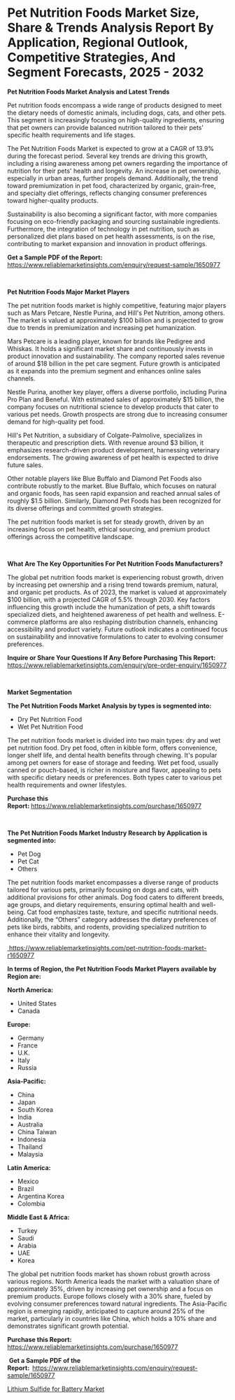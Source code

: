 <p><h1>Pet Nutrition Foods Market Size, Share & Trends Analysis Report By Application, Regional Outlook, Competitive Strategies, And Segment Forecasts, 2025 - 2032</h1></p><p><strong>Pet Nutrition Foods Market Analysis and Latest Trends</strong></p>
<p><p>Pet nutrition foods encompass a wide range of products designed to meet the dietary needs of domestic animals, including dogs, cats, and other pets. This segment is increasingly focusing on high-quality ingredients, ensuring that pet owners can provide balanced nutrition tailored to their pets' specific health requirements and life stages.</p><p>The Pet Nutrition Foods Market is expected to grow at a CAGR of 13.9% during the forecast period. Several key trends are driving this growth, including a rising awareness among pet owners regarding the importance of nutrition for their pets' health and longevity. An increase in pet ownership, especially in urban areas, further propels demand. Additionally, the trend toward premiumization in pet food, characterized by organic, grain-free, and specialty diet offerings, reflects changing consumer preferences toward higher-quality products.</p><p>Sustainability is also becoming a significant factor, with more companies focusing on eco-friendly packaging and sourcing sustainable ingredients. Furthermore, the integration of technology in pet nutrition, such as personalized diet plans based on pet health assessments, is on the rise, contributing to market expansion and innovation in product offerings.</p></p>
<p><strong>Get a Sample PDF of the Report:&nbsp;</strong> <a href="https://www.reliablemarketinsights.com/enquiry/request-sample/1650977?utm_campaign=3138&utm_medium=2&utm_source=Github&utm_content=ia&utm_term=23032025&utm_id=pet-nutrition-foods">https://www.reliablemarketinsights.com/enquiry/request-sample/1650977</a></p>
<p>&nbsp;</p>
<p><strong>Pet Nutrition Foods Major Market Players</strong></p>
<p><p>The pet nutrition foods market is highly competitive, featuring major players such as Mars Petcare, Nestle Purina, and Hill's Pet Nutrition, among others. The market is valued at approximately $100 billion and is projected to grow due to trends in premiumization and increasing pet humanization.</p><p>Mars Petcare is a leading player, known for brands like Pedigree and Whiskas. It holds a significant market share and continuously invests in product innovation and sustainability. The company reported sales revenue of around $18 billion in the pet care segment. Future growth is anticipated as it expands into the premium segment and enhances online sales channels.</p><p>Nestle Purina, another key player, offers a diverse portfolio, including Purina Pro Plan and Beneful. With estimated sales of approximately $15 billion, the company focuses on nutritional science to develop products that cater to various pet needs. Growth prospects are strong due to increasing consumer demand for high-quality pet food.</p><p>Hill's Pet Nutrition, a subsidiary of Colgate-Palmolive, specializes in therapeutic and prescription diets. With revenue around $3 billion, it emphasizes research-driven product development, harnessing veterinary endorsements. The growing awareness of pet health is expected to drive future sales.</p><p>Other notable players like Blue Buffalo and Diamond Pet Foods also contribute robustly to the market. Blue Buffalo, which focuses on natural and organic foods, has seen rapid expansion and reached annual sales of roughly $1.5 billion. Similarly, Diamond Pet Foods has been recognized for its diverse offerings and committed growth strategies.</p><p>The pet nutrition foods market is set for steady growth, driven by an increasing focus on pet health, ethical sourcing, and premium product offerings across the competitive landscape.</p></p>
<p>&nbsp;</p>
<p><strong>What Are The Key Opportunities For Pet Nutrition Foods Manufacturers?</strong></p>
<p><p>The global pet nutrition foods market is experiencing robust growth, driven by increasing pet ownership and a rising trend towards premium, natural, and organic pet products. As of 2023, the market is valued at approximately $100 billion, with a projected CAGR of 5.5% through 2030. Key factors influencing this growth include the humanization of pets, a shift towards specialized diets, and heightened awareness of pet health and wellness. E-commerce platforms are also reshaping distribution channels, enhancing accessibility and product variety. Future outlook indicates a continued focus on sustainability and innovative formulations to cater to evolving consumer preferences.</p></p>
<p><strong>Inquire or Share Your Questions If Any Before Purchasing This Report:</strong> <a href="https://www.reliablemarketinsights.com/enquiry/pre-order-enquiry/1650977?utm_campaign=3138&utm_medium=2&utm_source=Github&utm_content=ia&utm_term=23032025&utm_id=pet-nutrition-foods">https://www.reliablemarketinsights.com/enquiry/pre-order-enquiry/1650977</a></p>
<p>&nbsp;</p>
<p><strong>Market Segmentation</strong></p>
<p><strong>The Pet Nutrition Foods Market Analysis by types is segmented into:</strong></p>
<p><ul><li>Dry Pet Nutrition Food</li><li>Wet Pet Nutrition Food</li></ul></p>
<p><p>The pet nutrition foods market is divided into two main types: dry and wet pet nutrition food. Dry pet food, often in kibble form, offers convenience, longer shelf life, and dental health benefits through chewing. It's popular among pet owners for ease of storage and feeding. Wet pet food, usually canned or pouch-based, is richer in moisture and flavor, appealing to pets with specific dietary needs or preferences. Both types cater to various pet health requirements and owner lifestyles.</p></p>
<p><strong>Purchase this Report:&nbsp;</strong><a href="https://www.reliablemarketinsights.com/purchase/1650977?utm_campaign=3138&utm_medium=2&utm_source=Github&utm_content=ia&utm_term=23032025&utm_id=pet-nutrition-foods">https://www.reliablemarketinsights.com/purchase/1650977</a></p>
<p>&nbsp;</p>
<p><strong>The Pet Nutrition Foods Market Industry Research by Application is segmented into:</strong></p>
<p><ul><li>Pet Dog</li><li>Pet Cat</li><li>Others</li></ul></p>
<p><p>The pet nutrition foods market encompasses a diverse range of products tailored for various pets, primarily focusing on dogs and cats, with additional provisions for other animals. Dog food caters to different breeds, age groups, and dietary requirements, ensuring optimal health and well-being. Cat food emphasizes taste, texture, and specific nutritional needs. Additionally, the “Others” category addresses the dietary preferences of pets like birds, rabbits, and rodents, providing specialized nutrition to enhance their vitality and longevity.</p></p>
<p><a href="https://www.reliablemarketinsights.com/pet-nutrition-foods-market-r1650977?utm_campaign=3138&utm_medium=2&utm_source=Github&utm_content=ia&utm_term=23032025&utm_id=pet-nutrition-foods">&nbsp;https://www.reliablemarketinsights.com/pet-nutrition-foods-market-r1650977</a></p>
<p><strong>In terms of Region, the Pet Nutrition Foods Market Players available by Region are:</strong></p>
<p>
    <p> <strong> North America: </strong>
        <ul>
            <li>United States</li>
            <li>Canada</li>
        </ul>
        </p> 
    <p> <strong> Europe: </strong>
        <ul>
            <li>Germany</li>
            <li>France</li>
            <li>U.K.</li>
            <li>Italy</li>
            <li>Russia</li>
        </ul>
        </p> 
    <p> <strong> Asia-Pacific: </strong>
        <ul>
            <li>China</li>
            <li>Japan</li>
            <li>South Korea</li>
            <li>India</li>
            <li>Australia</li>
            <li>China Taiwan</li>
            <li>Indonesia</li>
            <li>Thailand</li>
            <li>Malaysia</li>
        </ul>
        </p> 
    <p> <strong> Latin America: </strong>
        <ul>
            <li>Mexico</li>
            <li>Brazil</li>
            <li>Argentina Korea</li>
            <li>Colombia</li>
        </ul>
        </p> 
    <p> <strong> Middle East & Africa: </strong>
        <ul>
            <li>Turkey</li>
            <li>Saudi</li>
            <li>Arabia</li>
            <li>UAE</li>
            <li>Korea</li>
        </ul>
    </p>
    </p>
<p><p>The global pet nutrition foods market has shown robust growth across various regions. North America leads the market with a valuation share of approximately 35%, driven by increasing pet ownership and a focus on premium products. Europe follows closely with a 30% share, fueled by evolving consumer preferences toward natural ingredients. The Asia-Pacific region is emerging rapidly, anticipated to capture around 25% of the market, particularly in countries like China, which holds a 10% share and demonstrates significant growth potential.</p></p>
<p><strong>Purchase this Report: </strong><a href="https://www.reliablemarketinsights.com/purchase/1650977?utm_campaign=3138&utm_medium=2&utm_source=Github&utm_content=ia&utm_term=23032025&utm_id=pet-nutrition-foods">https://www.reliablemarketinsights.com/purchase/1650977</a></p>
<p>&nbsp;<strong>Get a Sample PDF of the Report:&nbsp;&nbsp;</strong><a href="https://www.reliablemarketinsights.com/enquiry/request-sample/1650977?utm_campaign=3138&utm_medium=2&utm_source=Github&utm_content=ia&utm_term=23032025&utm_id=pet-nutrition-foods">https://www.reliablemarketinsights.com/enquiry/request-sample/1650977</a></p>
<p><strong></strong></p>
<p><p><a href="https://github.com/sirayedantte/Market-Research-Report-List-1/blob/main/lithium-sulfide-for-battery-market.md?utm_campaign=3138&utm_medium=2&utm_source=Github&utm_content=ia&utm_term=23032025&utm_id=pet-nutrition-foods">Lithium Sulfide for Battery Market</a></p></p>